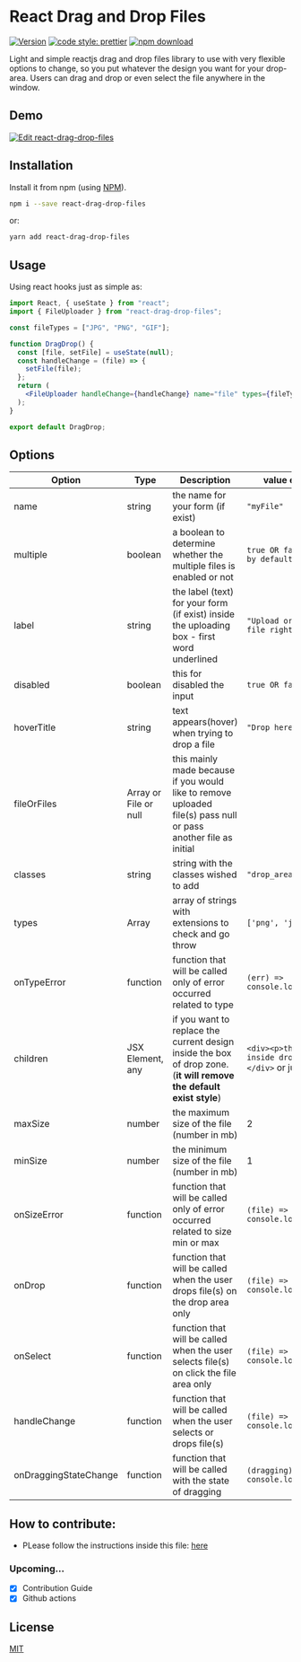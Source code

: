 # React Drag and Drop Files

[![Version](http://img.shields.io/npm/v/react-drag-drop-files.svg)](https://www.npmjs.org/package/react-drag-drop-files) [![code style: prettier](https://img.shields.io/badge/code_style-prettier-ff69b4.svg)](https://github.com/prettier/prettier) [![npm download][download-image]][download-url]

[download-image]: https://img.shields.io/npm/dm/react-drag-drop-files.svg?style=flat-square
[download-url]: https://npmjs.org/package/react-drag-drop-files

Light and simple reactjs drag and drop files library to use with very flexible options to change, so you put whatever the design you want for your drop-area. Users can drag and drop or even select the file anywhere in the window.

## Demo

[![Edit react-drag-drop-files](https://codesandbox.io/static/img/play-codesandbox.svg)](https://codesandbox.io/s/react-drag-drop-files-sghbp)

## Installation

Install it from npm (using [NPM](http://webpack.github.io/)).

```bash
npm i --save react-drag-drop-files
```

or:

```bash
yarn add react-drag-drop-files
```

## Usage

Using react hooks just as simple as:

```jsx static
import React, { useState } from "react";
import { FileUploader } from "react-drag-drop-files";

const fileTypes = ["JPG", "PNG", "GIF"];

function DragDrop() {
  const [file, setFile] = useState(null);
  const handleChange = (file) => {
    setFile(file);
  };
  return (
    <FileUploader handleChange={handleChange} name="file" types={fileTypes} />
  );
}

export default DragDrop;
```

## Options

| Option       | Type             | Description                                                                                                         | value example                                             |
| ------------ | ---------------- | ------------------------------------------------------------------------------------------------------------------- | --------------------------------------------------------- |
| name         | string           | the name for your form (if exist)                                                                                   | `"myFile"`                                                |
| multiple | boolean         | a boolean to determine whether the multiple files is enabled or not                                                    | `true OR false - false by default`                             |
| label        | string           | the label (text) for your form (if exist) inside the uploading box - first word underlined                                                                                  | `"Upload or drop a file right here"`                      |
| disabled     | boolean          | this for disabled the input                                                                                         | `true OR false`                                           |
| hoverTitle   | string           | text appears(hover) when trying to drop a file                                                                      | `"Drop here"`                                             |
| fileOrFiles         | Array<File> or File or null     | this mainly made because if you would like to remove uploaded file(s) pass null or pass another file as initial        |
| classes      | string           | string with the classes wished to add                                                                               | `"drop_area drop_zone"`                                   |
| types        | Array<strings>   | array of strings with extensions to check and go throw                                                              | `['png', 'jpeg', ...]`                                    |
| onTypeError  | function         | function that will be called only of error occurred related to type                                                  | `(err) => console.log(err)`                               |
| children     | JSX Element, any | if you want to replace the current design inside the box of drop zone. (**it will remove the default exist style**) | `<div><p>this is inside drop area</p></div>` or just text |
| maxSize      | number           | the maximum size of the file (number in mb)                                                                         | 2                                                         |
| minSize      | number           | the minimum size of the file (number in mb)                                                                         | 1                                                         |
| onSizeError  | function         | function that will be called only of error occurred related to size min or max                                       | `(file) => console.log(file)`                             |
| onDrop       | function         | function that will be called when the user drops file(s) on the drop area only                                        | `(file) => console.log(file)`                             |
| onSelect     | function         | function that will be called when the user selects file(s) on click the file area only                                | `(file) => console.log(file)`                             |
| handleChange | function         | function that will be called when the user selects or drops file(s)                                                    | `(file) => console.log(file)`                             |
| onDraggingStateChange | function         | function that will be called with the state of dragging                                                    | `(dragging) => console.log(dragging)`                             |


## How to contribute:
  - PLease follow the instructions inside this file: [here](CONTRIBUTION.md)

### Upcoming...
- [X] Contribution Guide
- [X] Github actions

## License

[MIT](https://choosealicense.com/licenses/mit/)
